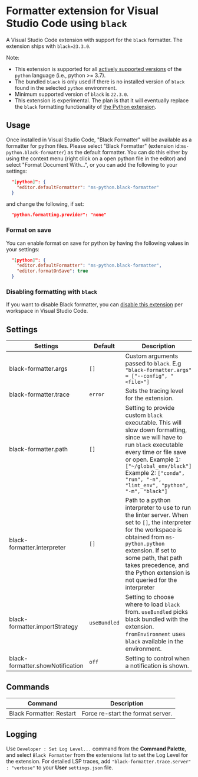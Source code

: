 # Formatter extension for Visual Studio Code using `black`

A Visual Studio Code extension with support for the `black` formatter. The extension ships with `black=23.3.0`.

Note:

-   This extension is supported for all [actively supported versions](https://devguide.python.org/#status-of-python-branches) of the `python` language (i.e., python >= 3.7).
-   The bundled `black` is only used if there is no installed version of `black` found in the selected `python` environment.
-   Minimum supported version of `black` is `22.3.0`.
-   This extension is experimental. The plan is that it will eventually replace the `black` formatting functionality of [the Python extension](https://marketplace.visualstudio.com/items?itemName=ms-python.python).

## Usage

Once installed in Visual Studio Code, "Black Formatter" will be available as a formatter for python files. Please select "Black Formatter" (extension id:`ms-python.black-formatter`) as the default formatter. You can do this either by using the context menu (right click on a open python file in the editor) and select "Format Document With...", or you can add the following to your settings:

```json
  "[python]": {
    "editor.defaultFormatter": "ms-python.black-formatter"
  }
```

and change the following, if set:

```json
  "python.formatting.provider": "none"
```

### Format on save

You can enable format on save for python by having the following values in your settings:

```json
  "[python]": {
    "editor.defaultFormatter": "ms-python.black-formatter",
    "editor.formatOnSave": true
  }
```

### Disabling formatting with `black`

If you want to disable Black formatter, you can [disable this extension](https://code.visualstudio.com/docs/editor/extension-marketplace#_disable-an-extension) per workspace in Visual Studio Code.

## Settings

| Settings                         | Default      | Description                                                                                                                                                                                                                                                              |
| -------------------------------- | ------------ | ------------------------------------------------------------------------------------------------------------------------------------------------------------------------------------------------------------------------------------------------------------------------ |
| black-formatter.args             | `[]`         | Custom arguments passed to `black`. E.g `"black-formatter.args" = ["--config", "<file>"]`                                                                                                                                                                                |
| black-formatter.trace            | `error`      | Sets the tracing level for the extension.                                                                                                                                                                                                                                |
| black-formatter.path             | `[]`         | Setting to provide custom `black` executable. This will slow down formatting, since we will have to run `black` executable every time or file save or open. Example 1: `["~/global_env/black"]` Example 2: `["conda", "run", "-n", "lint_env", "python", "-m", "black"]` |
| black-formatter.interpreter      | `[]`         | Path to a python interpreter to use to run the linter server. When set to `[]`, the interpreter for the workspace is obtained from `ms-python.python` extension. If set to some path, that path takes precedence, and the Python extension is not queried for the interpreter                                                                                                                                                                                                        |
| black-formatter.importStrategy   | `useBundled` | Setting to choose where to load `black` from. `useBundled` picks black bundled with the extension. `fromEnvironment` uses `black` available in the environment.                                                                                                          |
| black-formatter.showNotification | `off`        | Setting to control when a notification is shown.                                                                                                       

## Commands

| Command                  | Description                       |
| ------------------------ | --------------------------------- |
| Black Formatter: Restart | Force re-start the format server. |

## Logging

Use `Developer : Set Log Level...` command from the **Command Palette**, and select `Black Formatter` from the extensions list to set the Log Level for the extension. For detailed LSP traces, add `"black-formatter.trace.server" : "verbose"` to your **User** `settings.json` file.
